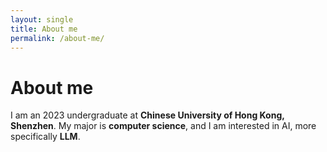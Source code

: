 ```yaml
---
layout: single
title: About me
permalink: /about-me/
---
```

# About me
I am an 2023 undergraduate at **Chinese University of Hong Kong, Shenzhen**. My major is **computer science**, and I am interested in AI, more specifically **LLM**.
